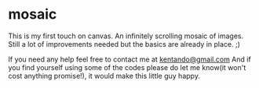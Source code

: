 # mosaic
This is my first touch on canvas.
An infinitely scrolling mosaic of images. Still a lot of improvements needed but the basics are already in place. ;)


If you need any help feel free to contact me at kentando@gmail.com
And if you find yourself using some of the codes please do let me know(it won't cost anything promise!), it would make this little guy happy.
